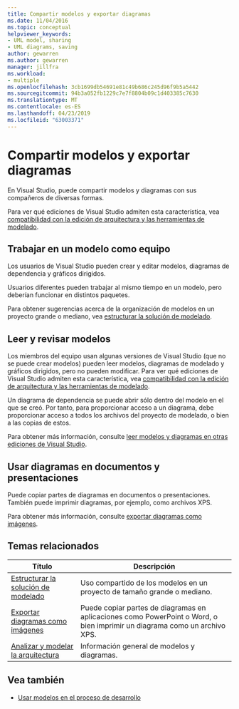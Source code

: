 ```yaml
---
title: Compartir modelos y exportar diagramas
ms.date: 11/04/2016
ms.topic: conceptual
helpviewer_keywords:
- UML model, sharing
- UML diagrams, saving
author: gewarren
ms.author: gewarren
manager: jillfra
ms.workload:
- multiple
ms.openlocfilehash: 3cb1699db54691e81c49b686c245d96f9b5a5442
ms.sourcegitcommit: 94b3a052fb1229c7e7f8804b09c1d403385c7630
ms.translationtype: MT
ms.contentlocale: es-ES
ms.lasthandoff: 04/23/2019
ms.locfileid: "63003371"
---
```

# <a name="share-models-and-exporting-diagrams"></a>Compartir modelos y exportar diagramas
En Visual Studio, puede compartir modelos y diagramas con sus compañeros de diversas formas.

 Para ver qué ediciones de Visual Studio admiten esta característica, vea [compatibilidad con la edición de arquitectura y las herramientas de modelado](../modeling/what-s-new-for-design-in-visual-studio.md#VersionSupport).

## <a name="working-on-a-model-as-a-team"></a>Trabajar en un modelo como equipo
 Los usuarios de Visual Studio pueden crear y editar modelos, diagramas de dependencia y gráficos dirigidos.

 Usuarios diferentes pueden trabajar al mismo tiempo en un modelo, pero deberían funcionar en distintos paquetes.

 Para obtener sugerencias acerca de la organización de modelos en un proyecto grande o mediano, vea [estructurar la solución de modelado](../modeling/structure-your-modeling-solution.md).

## <a name="reading-and-reviewing-models"></a>Leer y revisar modelos
 Los miembros del equipo usan algunas versiones de Visual Studio (que no se puede crear modelos) pueden leer modelos, diagramas de modelado y gráficos dirigidos, pero no pueden modificar.  Para ver qué ediciones de Visual Studio admiten esta característica, vea [compatibilidad con la edición de arquitectura y las herramientas de modelado](../modeling/what-s-new-for-design-in-visual-studio.md#VersionSupport).

 Un diagrama de dependencia se puede abrir sólo dentro del modelo en el que se creó. Por tanto, para proporcionar acceso a un diagrama, debe proporcionar acceso a todos los archivos del proyecto de modelado, o bien a las copias de estos.

 Para obtener más información, consulte [leer modelos y diagramas en otras ediciones de Visual Studio](../modeling/read-models-and-diagrams-in-other-visual-studio-editions.md).

## <a name="using-diagrams-in-documents-and-presentations"></a>Usar diagramas en documentos y presentaciones
 Puede copiar partes de diagramas en documentos o presentaciones. También puede imprimir diagramas, por ejemplo, como archivos XPS.

 Para obtener más información, consulte [exportar diagramas como imágenes](../modeling/export-diagrams-as-images.md).

## <a name="related-topics"></a>Temas relacionados

|Título|Descripción|
|-|-|
|[Estructurar la solución de modelado](../modeling/structure-your-modeling-solution.md)|Uso compartido de los modelos en un proyecto de tamaño grande o mediano.|
|[Exportar diagramas como imágenes](../modeling/export-diagrams-as-images.md)|Puede copiar partes de diagramas en aplicaciones como PowerPoint o Word, o bien imprimir un diagrama como un archivo XPS.|
|[Analizar y modelar la arquitectura](../modeling/analyze-and-model-your-architecture.md)|Información general de modelos y diagramas.|

## <a name="see-also"></a>Vea también

- [Usar modelos en el proceso de desarrollo](../modeling/use-models-in-your-development-process.md)
